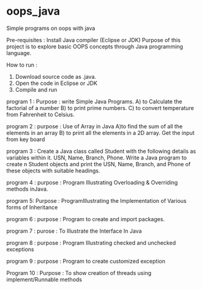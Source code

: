 # oops_java
Simple programs on oops with java

Pre-requisites : Install Java compiler (Eclipse or JDK)
Purpose of this project is to explore basic OOPS concepts through Java programming  language.

How to run : 
1. Download source code as .java.
2. Open the code in Eclipse or JDK
3. Compile and run

program 1 : 
Purpose : write Simple Java Programs.
A) to Calculate the factorial of a number 
B) to print prime numbers.
C) to convert temperature from Fahrenheit to Celsius.

program 2 :
purpose : Use of Array in Java
A)to find the sum of all the elements in an array
B) to print all the elements in a 2D array. Get the input from key board

program 3 :
Create a Java class called Student with the following details as variables within it. USN, 
Name, Branch, Phone. Write a Java program to create n Student objects and print the USN, 
Name, Branch, and Phone of these objects with suitable headings.

program 4 :
purpose : Program Illustrating Overloading & Overriding methods inJava.

program 5:
Purpose : ProgramIllustrating the Implementation of Various forms of Inheritance

program 6 :
purpose :  Program to create and import packages.

program 7 :
purose : To Illustrate the Interface In Java

program 8 :
purpose : Program Illustrating checked and unchecked exceptions

program 9 :
purpose : Program to create customized exception

Program 10 : 
Purpose : To show creation of threads using implement/Runnable methods



